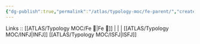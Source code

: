 ```yaml
---
{"dg-publish":true,"permalink":"/atlas/typology-moc/fe-parent/","created":"","updated":""}
---
```


Links :: [[ATLAS/Typology MOC/Fe 💉\|Fe 💉]] |  |  | 
[[ATLAS/Typology MOC/INFJ\|INFJ]]
[[ATLAS/Typology MOC/ISFJ\|ISFJ]]